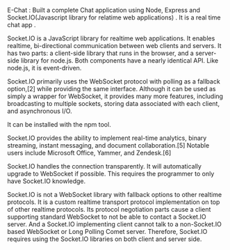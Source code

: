 E-Chat : Built a complete Chat application using Node, Express and Socket.IO(Javascript library for relatime web applications) . It is a real time chat app .

Socket.IO is a JavaScript library for realtime web applications. It enables realtime, bi-directional communication between web clients and servers. It has two parts: a client-side library that runs in the browser, and a server-side library for node.js. Both components have a nearly identical API. Like node.js, it is event-driven.

Socket.IO primarily uses the WebSocket protocol with polling as a fallback option,[2] while providing the same interface. Although it can be used as simply a wrapper for WebSocket, it provides many more features, including broadcasting to multiple sockets, storing data associated with each client, and asynchronous I/O.

It can be installed with the npm tool.

Socket.IO provides the ability to implement real-time analytics, binary streaming, instant messaging, and document collaboration.[5] Notable users include Microsoft Office, Yammer, and Zendesk.[6]

Socket.IO handles the connection transparently. It will automatically upgrade to WebSocket if possible. This requires the programmer to only have Socket.IO knowledge.

Socket.IO is not a WebSocket library with fallback options to other realtime protocols. It is a custom realtime transport protocol implementation on top of other realtime protocols. Its protocol negotiation parts cause a client supporting standard WebSocket to not be able to contact a Socket.IO server. And a Socket.IO implementing client cannot talk to a non-Socket.IO based WebSocket or Long Polling Comet server. Therefore, Socket.IO requires using the Socket.IO libraries on both client and server side.

